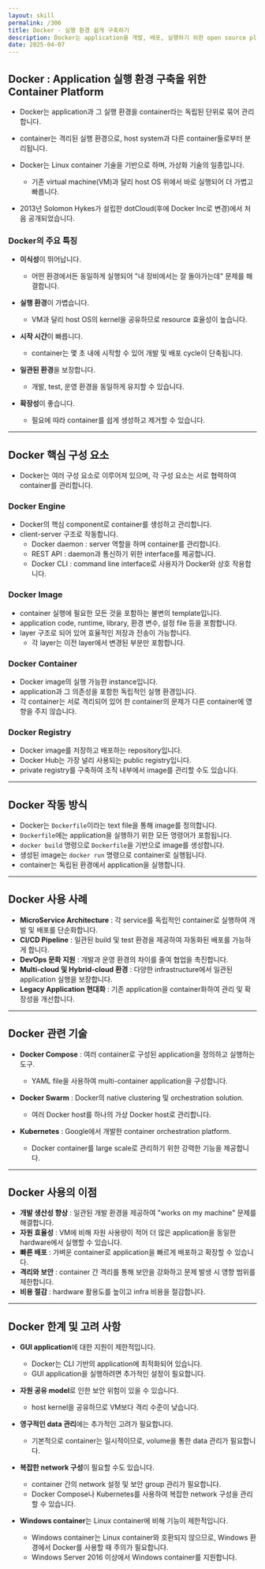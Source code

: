 ```yaml
---
layout: skill
permalink: /306
title: Docker - 실행 환경 쉽게 구축하기
description: Docker는 application을 개발, 배포, 실행하기 위한 open source platform입니다.
date: 2025-04-07
---
```



## Docker : Application 실행 환경 구축을 위한 Container Platform

- Docker는 application과 그 실행 환경을 container라는 독립된 단위로 묶어 관리합니다.

- container는 격리된 실행 환경으로, host system과 다른 container들로부터 분리됩니다.

- Docker는 Linux container 기술을 기반으로 하며, 가상화 기술의 일종입니다.
    - 기존 virtual machine(VM)과 달리 host OS 위에서 바로 실행되어 더 가볍고 빠릅니다.

- 2013년 Solomon Hykes가 설립한 dotCloud(후에 Docker Inc로 변경)에서 처음 공개되었습니다.


### Docker의 주요 특징

- **이식성**이 뛰어납니다.
    - 어떤 환경에서든 동일하게 실행되어 "내 장비에서는 잘 돌아가는데" 문제를 해결합니다.

- **실행 환경**이 가볍습니다.
    - VM과 달리 host OS의 kernel을 공유하므로 resource 효율성이 높습니다.

- **시작 시간**이 빠릅니다.
    - container는 몇 초 내에 시작할 수 있어 개발 및 배포 cycle이 단축됩니다.

- **일관된 환경**을 보장합니다.
    - 개발, test, 운영 환경을 동일하게 유지할 수 있습니다.

- **확장성**이 좋습니다.
    - 필요에 따라 container를 쉽게 생성하고 제거할 수 있습니다.


---


## Docker 핵심 구성 요소

- Docker는 여러 구성 요소로 이루어져 있으며, 각 구성 요소는 서로 협력하여 container를 관리합니다.


### Docker Engine

- Docker의 핵심 component로 container를 생성하고 관리합니다.
- client-server 구조로 작동합니다.
    - Docker daemon : server 역할을 하며 container를 관리합니다.
    - REST API : daemon과 통신하기 위한 interface를 제공합니다.
    - Docker CLI : command line interface로 사용자가 Docker와 상호 작용합니다.


### Docker Image

- container 실행에 필요한 모든 것을 포함하는 불변의 template입니다.
- application code, runtime, library, 환경 변수, 설정 file 등을 포함합니다.
- layer 구조로 되어 있어 효율적인 저장과 전송이 가능합니다.
    - 각 layer는 이전 layer에서 변경된 부분만 포함합니다.


### Docker Container

- Docker image의 실행 가능한 instance입니다.
- application과 그 의존성을 포함한 독립적인 실행 환경입니다.
- 각 container는 서로 격리되어 있어 한 container의 문제가 다른 container에 영향을 주지 않습니다.


### Docker Registry

- Docker image를 저장하고 배포하는 repository입니다.
- Docker Hub는 가장 널리 사용되는 public registry입니다.
- private registry를 구축하여 조직 내부에서 image를 관리할 수도 있습니다.


---


## Docker 작동 방식

- Docker는 `Dockerfile`이라는 text file을 통해 image를 정의합니다.
- `Dockerfile`에는 application을 실행하기 위한 모든 명령어가 포함됩니다.
- `docker build` 명령으로 `Dockerfile`을 기반으로 image를 생성합니다.
- 생성된 image는 `docker run` 명령으로 container로 실행됩니다.
- container는 독립된 환경에서 application을 실행합니다.


---


## Docker 사용 사례

- **MicroService Architecture** : 각 service를 독립적인 container로 실행하여 개발 및 배포를 단순화합니다.
- **CI/CD Pipeline** : 일관된 build 및 test 환경을 제공하여 자동화된 배포를 가능하게 합니다.
- **DevOps 문화 지원** : 개발과 운영 환경의 차이를 줄여 협업을 촉진합니다.
- **Multi-cloud 및 Hybrid-cloud 환경** : 다양한 infrastructure에서 일관된 application 실행을 보장합니다.
- **Legacy Application 현대화** : 기존 application을 container화하여 관리 및 확장성을 개선합니다.


---


## Docker 관련 기술

- **Docker Compose** : 여러 container로 구성된 application을 정의하고 실행하는 도구.
    - YAML file을 사용하여 multi-container application을 구성합니다.

- **Docker Swarm** : Docker의 native clustering 및 orchestration solution.
    - 여러 Docker host를 하나의 가상 Docker host로 관리합니다.

- **Kubernetes** : Google에서 개발한 container orchestration platform.
    - Docker container를 large scale로 관리하기 위한 강력한 기능을 제공합니다.


---


## Docker 사용의 이점

- **개발 생산성 향상** : 일관된 개발 환경을 제공하여 "works on my machine" 문제를 해결합니다.
- **자원 효율성** : VM에 비해 자원 사용량이 적어 더 많은 application을 동일한 hardware에서 실행할 수 있습니다.
- **빠른 배포** : 가벼운 container로 application을 빠르게 배포하고 확장할 수 있습니다.
- **격리와 보안** : container 간 격리를 통해 보안을 강화하고 문제 발생 시 영향 범위를 제한합니다.
- **비용 절감** : hardware 활용도를 높이고 infra 비용을 절감합니다.


---


## Docker 한계 및 고려 사항

- **GUI application**에 대한 지원이 제한적입니다.
    - Docker는 CLI 기반의 application에 최적화되어 있습니다.
    - GUI application을 실행하려면 추가적인 설정이 필요합니다.

- **자원 공유 model**로 인한 보안 위험이 있을 수 있습니다.
    - host kernel을 공유하므로 VM보다 격리 수준이 낮습니다.

- **영구적인 data 관리**에는 추가적인 고려가 필요합니다.
    - 기본적으로 container는 일시적이므로, volume을 통한 data 관리가 필요합니다.

- **복잡한 network 구성**이 필요할 수도 있습니다.
    - container 간의 network 설정 및 보안 group 관리가 필요합니다.
    - Docker Compose나 Kubernetes를 사용하여 복잡한 network 구성을 관리할 수 있습니다.

- **Windows container**는 Linux container에 비해 기능이 제한적입니다.
    - Windows container는 Linux container와 호환되지 않으므로, Windows 환경에서 Docker를 사용할 때 주의가 필요합니다.
    - Windows Server 2016 이상에서 Windows container를 지원합니다.

